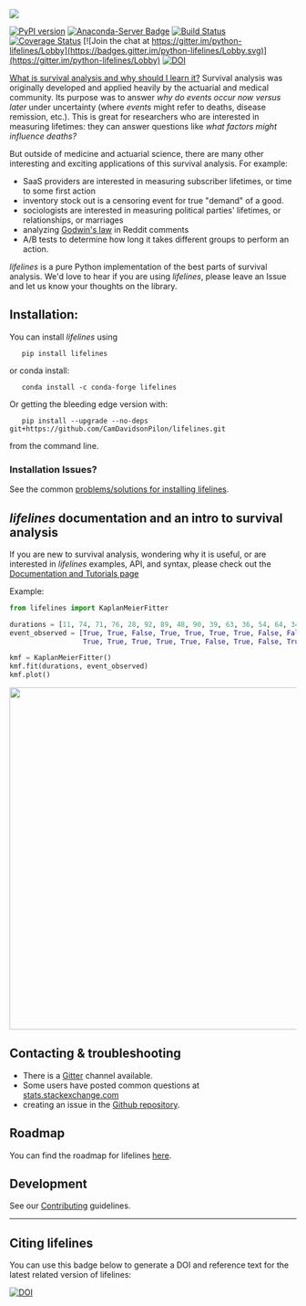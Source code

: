 ![](http://i.imgur.com/EOowdSD.png)

[![PyPI version](https://badge.fury.io/py/lifelines.svg)](https://badge.fury.io/py/lifelines)
[![Anaconda-Server Badge](https://anaconda.org/conda-forge/lifelines/badges/installer/conda.svg)](https://conda.anaconda.org/conda-forge)
[![Build Status](https://travis-ci.org/CamDavidsonPilon/lifelines.svg?branch=master)](https://travis-ci.org/CamDavidsonPilon/lifelines)
[![Coverage Status](https://coveralls.io/repos/github/CamDavidsonPilon/lifelines/badge.svg?branch=master)](https://coveralls.io/github/CamDavidsonPilon/lifelines?branch=master)
[![Join the chat at https://gitter.im/python-lifelines/Lobby](https://badges.gitter.im/python-lifelines/Lobby.svg)](https://gitter.im/python-lifelines/Lobby)
[![DOI](https://zenodo.org/badge/12420595.svg)](https://zenodo.org/badge/latestdoi/12420595)


[What is survival analysis and why should I learn it?](http://lifelines.readthedocs.org/en/latest/Survival%20Analysis%20intro.html)
 Survival analysis was originally developed and applied heavily by the actuarial and medical community. Its purpose was to answer *why do events occur now versus later* under uncertainty (where *events* might refer to deaths, disease remission, etc.). This is great for researchers who are interested in measuring lifetimes: they can answer questions like *what factors might influence deaths?*

But outside of medicine and actuarial science, there are many other interesting and exciting applications of this survival analysis. For example:
- SaaS providers are interested in measuring subscriber lifetimes, or time to some first action
- inventory stock out is a censoring event for true "demand" of a good.
- sociologists are interested in measuring political parties' lifetimes, or relationships, or marriages
- analyzing [Godwin's law](https://raw.githubusercontent.com/lukashalim/GODWIN/master/Kaplan-Meier-Godwin.png) in Reddit comments
- A/B tests to determine how long it takes different groups to perform an action.

*lifelines* is a pure Python implementation of the best parts of survival analysis. We'd love to hear if you are using *lifelines*, please leave an Issue and let us know your thoughts on the library.

## Installation:

You can install *lifelines* using

       pip install lifelines

or conda install:

       conda install -c conda-forge lifelines

Or getting the bleeding edge version with:

       pip install --upgrade --no-deps git+https://github.com/CamDavidsonPilon/lifelines.git

from the command line.

### Installation Issues?

See the common [problems/solutions for installing lifelines](https://github.com/CamDavidsonPilon/lifelines/issues?utf8=%E2%9C%93&q=label%3Ainstallation+).


## *lifelines* documentation and an intro to survival analysis

If you are new to survival analysis, wondering why it is useful, or are interested in *lifelines* examples, API, and syntax, please check out the [Documentation and Tutorials page](http://lifelines.readthedocs.org/en/latest/index.html)

Example:
```python
from lifelines import KaplanMeierFitter

durations = [11, 74, 71, 76, 28, 92, 89, 48, 90, 39, 63, 36, 54, 64, 34, 73, 94, 37, 56, 76]
event_observed = [True, True, False, True, True, True, True, False, False, True, True,
                  True, True, True, True, True, False, True, False, True]

kmf = KaplanMeierFitter()
kmf.fit(durations, event_observed)
kmf.plot()
```

<img src="https://imgur.com/d4Gi5J0.png" width="600">

## Contacting & troubleshooting
 - There is a [Gitter](https://gitter.im/python-lifelines/) channel available.
 - Some users have posted common questions at [stats.stackexchange.com](https://stats.stackexchange.com/search?tab=votes&q=%22lifelines%22%20is%3aquestion)
 - creating an issue in the [Github repository](https://github.com/camdavidsonpilon/lifelines).

## Roadmap
You can find the roadmap for lifelines [here](https://www.notion.so/camdp/6e2965207f564eb2a3e48b5937873c14?v=47edda47ab774ca2ac7532bb0c750559).

## Development

See our [Contributing](https://github.com/CamDavidsonPilon/lifelines/blob/master/.github/CONTRIBUTING.md) guidelines.

-------------------------------------------------------------------------------

## Citing lifelines

You can use this badge below to generate a DOI and reference text for the latest related version of lifelines:

 [![DOI](https://zenodo.org/badge/12420595.svg)](https://zenodo.org/badge/latestdoi/12420595)
